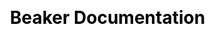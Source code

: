 ---
title: Beaker Documentation
description: |
  Documentation for the Beaker Browser.
screenshots:
  - /images/projects/beaker-docs.png
  - /images/projects/beaker-docs2.png
  - /images/projects/beaker-docs3.png
thumbnail: /images/projects/beaker-docs.png
link: https://beakerbrowser.com/docs
srcLink: https://github.com/beakerbrowser/beaker
css: /css/projects.min.css
---